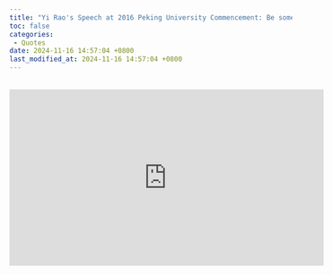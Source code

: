 ```yaml
---
title: "Yi Rao's Speech at 2016 Peking University Commencement: Be someone you respect"
toc: false
categories:
 - Quotes
date: 2024-11-16 14:57:04 +0800
last_modified_at: 2024-11-16 14:57:04 +0800
---
```


<br>

<iframe class="iframe--video" width="560" height="315" src="https://www.youtube.com/embed/6ZrP4CqqKYg?si=TQFKwHDSeYMd2zMm" title="YouTube video player" frameborder="0" allow="accelerometer; autoplay; clipboard-write; encrypted-media; gyroscope; picture-in-picture; web-share" referrerpolicy="strict-origin-when-cross-origin" allowfullscreen></iframe>